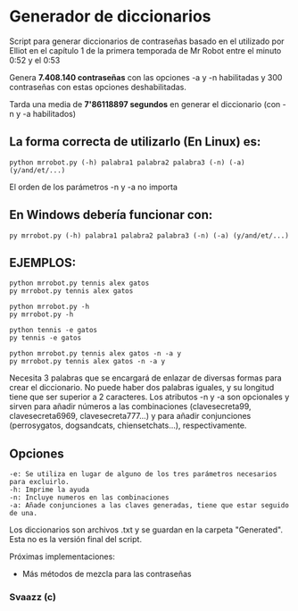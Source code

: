 # Generador de diccionarios

Script para generar diccionarios de contraseñas basado en el utilizado por Elliot en el capítulo 1 de la primera temporada de Mr Robot entre el minuto 0:52 y el 0:53

Genera **7.408.140 contraseñas** con las opciones -a y -n habilitadas y 300 contraseñas con estas opciones deshabilitadas.

Tarda una media de **7'86118897 segundos** en generar el diccionario (con -n y -a habilitados)

## La forma correcta de utilizarlo (En **Linux**) es:
```
python mrrobot.py (-h) palabra1 palabra2 palabra3 (-n) (-a) (y/and/et/...)
```

El orden de los parámetros -n y -a no importa

## En **Windows** debería funcionar con:
```
py mrrobot.py (-h) palabra1 palabra2 palabra3 (-n) (-a) (y/and/et/...)
```

## EJEMPLOS:
```
python mrrobot.py tennis alex gatos
py mrrobot.py tennis alex gatos

python mrrobot.py -h
py mrrobot.py -h

python tennis -e gatos
py tennis -e gatos

python mrrobot.py tennis alex gatos -n -a y
py mrrobot.py tennis alex gatos -n -a y
```

Necesita 3 palabras que se encargará de enlazar de diversas formas para crear el diccionario. No puede haber dos palabras iguales, y su longitud tiene que ser superior a 2 caracteres.
Los atributos -n y -a son opcionales y sirven para añadir números a las combinaciones (clavesecreta99, clavesecreta6969, clavesecreta777...) y para añadir conjunciones (perrosygatos, dogsandcats, chiensetchats...), respectivamente.

## Opciones
```
-e: Se utiliza en lugar de alguno de los tres parámetros necesarios para excluirlo.
-h: Imprime la ayuda
-n: Incluye numeros en las combinaciones
-a: Añade conjunciones a las claves generadas, tiene que estar seguido de una.
```

Los diccionarios son archivos .txt y se guardan en la carpeta "Generated".
Esta no es la versión final del script.

Próximas implementaciones:
  - Más métodos de mezcla para las contraseñas

### Svaazz (c)
